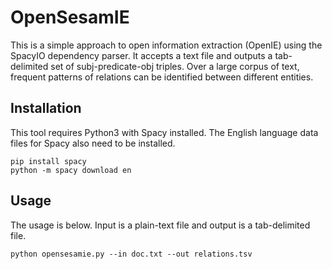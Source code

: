 # OpenSesamIE

This is a simple approach to open information extraction (OpenIE) using the SpacyIO dependency parser. It accepts a text file and outputs a tab-delimited set of subj-predicate-obj triples. Over a large corpus of text, frequent patterns of relations can be identified between different entities.

## Installation

This tool requires Python3 with Spacy installed. The English language data files for Spacy also need to be installed.

```
pip install spacy
python -m spacy download en
```

## Usage

The usage is below. Input is a plain-text file and output is a tab-delimited file.

```
python opensesamie.py --in doc.txt --out relations.tsv
```
